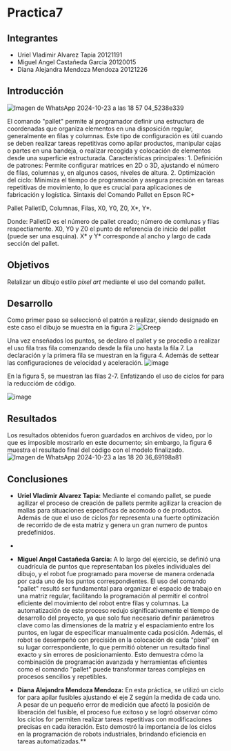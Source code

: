 # Practica7
## Integrantes
- Uriel Vladimir Alvarez Tapia 20121191
- Miguel Angel Castañeda Garcia 20120015
- Diana Alejandra Mendoza Mendoza 20121226

## Introducción 
![Imagen de WhatsApp 2024-10-23 a las 18 57 04_5238e339](https://github.com/user-attachments/assets/310d48d0-d1df-41e2-b3de-be46eb8b265c)


El comando "pallet" permite al programador definir una estructura de coordenadas que organiza elementos en una disposición regular, generalmente en filas y columnas. Este tipo de configuración es útil cuando se deben realizar tareas repetitivas como apilar productos, manipular cajas o partes en una bandeja, o realizar recogida y colocación de elementos desde una superficie estructurada.
Características principales:
	1. Definición de patrones: Permite configurar matrices en 2D o 3D, ajustando el número de filas, columnas y, en algunos casos, niveles de altura.
	2. Optimización del ciclo: Minimiza el tiempo de programación y asegura precisión en tareas repetitivas de movimiento, lo que es crucial para aplicaciones de fabricación y logística.
Sintaxis del Comando Pallet en Epson RC+

Pallet PalletID, Columnas, Filas, X0, Y0, Z0, X*, Y*. 

Donde:
PalletID es el número de pallet creado; número de comlunas y filas respectiamente.
X0, Y0 y Z0 el punto de referencia de inicio del pallet (puede ser una esquina).
X* y Y* corresponde al ancho y largo de cada sección del pallet.
## Objetivos
Relalizar un dibujo estilo *pixel art* mediante el uso del comando pallet.
## Desarrollo
Como primer paso se seleccionó el patrón a realizar, siendo designado en este caso el dibujo se muestra en la figura 2:
![Creep](https://github.com/user-attachments/assets/b0537dc3-f394-406c-84fe-6a07e2a7e0d0)

Una vez enseñados los puntos, se declaro el pallet y se procedio a realizar el uso fila tras fila comenzando desde la fila uno hasta la fila 7. La declaración y la primera fila se muestran en la figura 4. Además de settear las configuraciones de velocidad y aceleración.
![image](https://github.com/user-attachments/assets/e7d273ef-8510-4c26-82eb-eaeecf861119)

En la figura 5, se muestran las filas 2-7. Enfatizando el uso de ciclos for para la  reduccióm de código.

![image](https://github.com/user-attachments/assets/14938a2a-9c0c-4446-a1d0-4dfae4eceaa3)


## Resultados
Los resultados obtenidos fueron guardados en archivos de video, por lo que es imposible mostrarlo en este documento; sin embargo, la figura 6 muestra el resultado final del código con el modelo finalizado.
![Imagen de WhatsApp 2024-10-23 a las 18 20 36_69198a81](https://github.com/user-attachments/assets/a7ece047-7fb3-4068-9255-1e2911f704b3)



## Conclusiones
- **Uriel Vladimir Alvarez Tapia:** Mediante el comando pallet, se puede agilizar el proceso de creación de pallets permite agilizar la creacion de mallas para situaciones especificas de acomodo o de productos. Además de que el uso de ciclos *for* representa una fuerte optimización de recorrido de de esta matriz y genera un gran numero de puntos predefinidos.
- 
- **Miguel Angel Castañeda Garcia:** A lo largo del ejercicio, se definió una cuadrícula de puntos que representaban los píxeles individuales del dibujo, y el robot fue programado para moverse de manera ordenada por cada uno de los puntos correspondientes.
El uso del comando "pallet" resultó ser fundamental para organizar el espacio de trabajo en una matriz regular, facilitando la programación al permitir el control eficiente del movimiento del robot entre filas y columnas. La automatización de este proceso redujo significativamente el tiempo de desarrollo del proyecto, ya que solo fue necesario definir parámetros clave como las dimensiones de la matriz y el espaciamiento entre los puntos, en lugar de especificar manualmente cada posición.
Además, el robot se desempeñó con precisión en la colocación de cada "píxel" en su lugar correspondiente, lo que permitió obtener un resultado final exacto y sin errores de posicionamiento. Esto demuestra cómo la combinación de programación avanzada y herramientas eficientes como el comando "pallet" puede transformar tareas complejas en procesos sencillos y repetibles.


- **Diana Alejandra Mendoza Mendoza:**  En esta práctica, se utilizó un ciclo for para apilar fusibles ajustando el eje Z según la medida de cada uno. A pesar de un pequeño error de medición que afectó la posición de liberación del fusible, el proceso fue exitoso y se logró observar cómo los ciclos for permiten realizar tareas repetitivas con modificaciones precisas en cada iteración. Esto demostró la importancia de los ciclos en la programación de robots industriales, brindando eficiencia en tareas automatizadas.**
